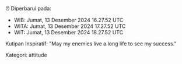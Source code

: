 ⏰ Diperbarui pada:
- WIB: Jumat, 13 Desember 2024 16.27.52 UTC
- WITA: Jumat, 13 Desember 2024 17.27.52 UTC
- WIT: Jumat, 13 Desember 2024 18.27.52 UTC

Kutipan Inspiratif:
"May my enemies live a long life to see my success."


Kategori: attitude

